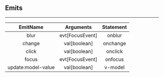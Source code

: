 ## Emits

---         
| EmitName | Arguments | Statement |
|:---:|:---:|:---:|
| blur | evt[FocusEvent] | onblur  |
| change | val[boolean] | onchange |
| click | val[boolean] | onclick |
| focus | evt[FocusEvent] | onfocus |
| update:model-value | val[boolean] | v-model |
